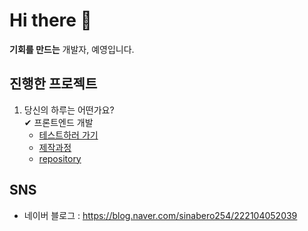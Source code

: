 # Hi there 👋

<!--
**Yeyeong99/Yeyeong99** is a ✨ _special_ ✨ repository because its `README.md` (this file) appears on your GitHub profile.

Here are some ideas to get you started:

- 🔭 I’m currently working on ...
- 🌱 I’m currently learning ...
- 👯 I’m looking to collaborate on ...
- 🤔 I’m looking for help with ...
- 💬 Ask me about ...
- 📫 How to reach me: ...
- 😄 Pronouns: ...
- ⚡ Fun fact: ...
-->

 **기회를 만드는** 개발자, 예영입니다. 

## 진행한 프로젝트 <br>
1. 당신의 하루는 어떤가요? <br>
✔ 프론트엔드 개발
    - [테스트하러 가기](https://camerart7th.netlify.app/)
    - [제작과정](https://blog.naver.com/sinabero254/222234129884)
    - [repository](https://github.com/Yeyeong99/camerart)


## SNS
* 네이버 블로그 : https://blog.naver.com/sinabero254/222104052039
